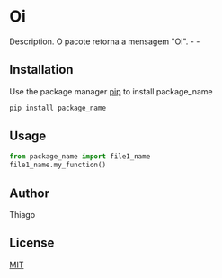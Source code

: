 # Oi

Description. 
O pacote retorna a mensagem "Oi".
	- 
	-

## Installation

Use the package manager [pip](https://pip.pypa.io/en/stable/) to install package_name

```bash
pip install package_name
```

## Usage

```python
from package_name import file1_name
file1_name.my_function()
```

## Author
Thiago

## License
[MIT](https://choosealicense.com/licenses/mit/)
